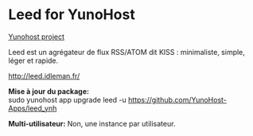 Leed for YunoHost
==================

[Yunohost project](https://yunohost.org/#/)

Leed est un agrégateur de flux RSS/ATOM dit KISS : minimaliste, simple, léger et rapide.

http://leed.idleman.fr/

**Mise à jour du package:**  
sudo yunohost app upgrade leed -u https://github.com/YunoHost-Apps/leed_ynh

**Multi-utilisateur:** Non, une instance par utilisateur.
